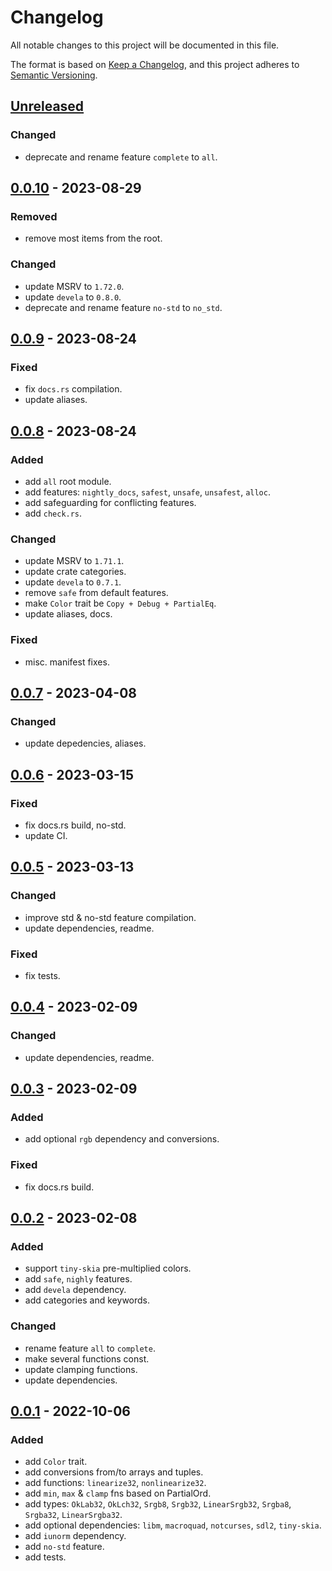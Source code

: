 # Changelog

All notable changes to this project will be documented in this file.

The format is based on [Keep a Changelog], and this project adheres to
[Semantic Versioning].

## [Unreleased]

### Changed
- deprecate and rename feature `complete` to `all`.

## [0.0.10] - 2023-08-29

### Removed
- remove most items from the root.

### Changed
- update MSRV to `1.72.0`.
- update `devela` to `0.8.0`.
- deprecate and rename feature `no-std` to `no_std`.

## [0.0.9] - 2023-08-24

### Fixed
- fix `docs.rs` compilation.
- update aliases.

## [0.0.8] - 2023-08-24

### Added
- add `all` root module.
- add features: `nightly_docs`, `safest`, `unsafe`, `unsafest`, `alloc`.
- add safeguarding for conflicting features.
- add `check.rs`.

### Changed
- update MSRV to `1.71.1`.
- update crate categories.
- update `devela` to `0.7.1`.
- remove `safe` from default features.
- make `Color` trait be `Copy + Debug + PartialEq`.
- update aliases, docs.

### Fixed
- misc. manifest fixes.

## [0.0.7] - 2023-04-08

### Changed
- update depedencies, aliases.

## [0.0.6] - 2023-03-15

### Fixed
- fix docs.rs build, no-std.
- update CI.

## [0.0.5] - 2023-03-13

### Changed
- improve std & no-std feature compilation.
- update dependencies, readme.

### Fixed
- fix tests.

## [0.0.4] - 2023-02-09

### Changed
- update dependencies, readme.

## [0.0.3] - 2023-02-09

### Added
- add optional `rgb` dependency and conversions.

### Fixed
- fix docs.rs build.

## [0.0.2] - 2023-02-08

### Added
- support `tiny-skia` pre-multiplied colors.
- add `safe`, `nighly` features.
- add `devela` dependency.
- add categories and keywords.

### Changed
- rename feature `all` to `complete`.
- make several functions const.
- update clamping functions.
- update dependencies.

## [0.0.1] - 2022-10-06

### Added
- add `Color` trait.
- add conversions from/to arrays and tuples.
- add functions: `linearize32`, `nonlinearize32`.
- add `min`, `max` & `clamp` fns based on PartialOrd.
- add types: `OkLab32`, `OkLch32`, `Srgb8`, `Srgb32`, `LinearSrgb32`, `Srgba8`, `Srgba32`, `LinearSrgba32`.
- add optional dependencies: `libm`, `macroquad`, `notcurses`, `sdl2`, `tiny-skia`.
- add `iunorm` dependency.
- add `no-std` feature.
- add tests.

[unreleased]: https://github.com/andamira/acolor/compare/v0.0.10...HEAD
[0.0.10]: https://github.com/andamira/acolor/releases/tag/v0.0.10
[0.0.9]: https://github.com/andamira/acolor/releases/tag/v0.0.9
[0.0.8]: https://github.com/andamira/acolor/releases/tag/v0.0.8
[0.0.7]: https://github.com/andamira/acolor/releases/tag/v0.0.7
[0.0.6]: https://github.com/andamira/acolor/releases/tag/v0.0.6
[0.0.5]: https://github.com/andamira/acolor/releases/tag/v0.0.5
[0.0.4]: https://github.com/andamira/acolor/releases/tag/v0.0.4
[0.0.3]: https://github.com/andamira/acolor/releases/tag/v0.0.3
[0.0.2]: https://github.com/andamira/acolor/releases/tag/v0.0.2
[0.0.1]: https://github.com/andamira/acolor/releases/tag/v0.0.1

[Keep a Changelog]: https://keepachangelog.com/en/1.0.0/
[Semantic Versioning]: https://semver.org/spec/v2.0.0.html
